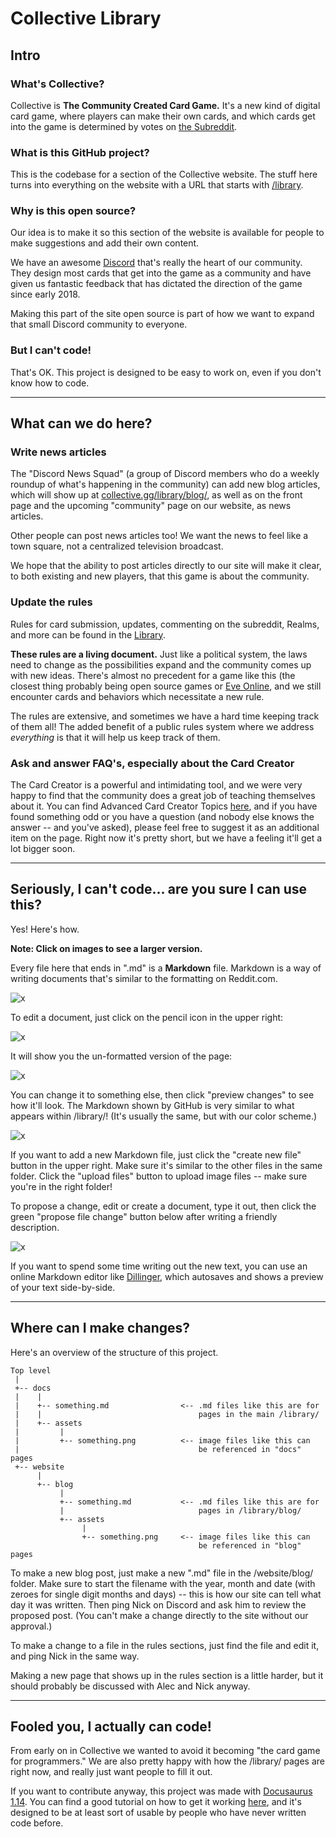 # Collective Library

## Intro

### What's Collective?

Collective is **The Community Created Card Game.** It's a new kind of digital card game, where players can make their own cards, and which cards get into the game is determined by votes on [the Subreddit](https://reddit.com/r/collectivecg).

### What is this GitHub project?

This is the codebase for a section of the Collective website. The stuff here turns into everything on the website with a URL that starts with [/library](https://www.collective.gg/library/).

### Why is this open source?

Our idea is to make it so this section of the website is available for people to make suggestions and add their own content.

We have an awesome [Discord](https://discord.gg/C8fTNVt) that's really the heart of our community. They design most cards that get into the game as a community and have given us fantastic feedback that has dictated the direction of the game since early 2018.

Making this part of the site open source is part of how we want to expand that small Discord community to everyone.

### But I can't code!

That's OK. This project is designed to be easy to work on, even if you don't know how to code.

---

## What can we do here?

### Write news articles

The "Discord News Squad" (a group of Discord members who do a weekly roundup of what's happening in the community) can add new blog articles, which will show up at [collective.gg/library/blog/](https://www.collective.gg/library/blog/), as well as on the front page and the upcoming "community" page on our website, as news articles.

Other people can post news articles too! We want the news to feel like a town square, not a centralized television broadcast.

We hope that the ability to post articles directly to our site will make it clear, to both existing and new players, that this game is about the community.

### Update the rules

Rules for card submission, updates, commenting on the subreddit, Realms, and more can be found in the [Library](https://www.collective.gg/library/rules-subreddit/).

**These rules are a living document.** Just like a political system, the laws need to change as the possibilities expand and the community comes up with new ideas. There's almost no precedent for a game like this (the closest thing probably being open source games or [Eve Online](https://www.eveonline.com/), and we still encounter cards and behaviors which necessitate a new rule.

The rules are extensive, and sometimes we have a hard time keeping track of them all! The added benefit of a public rules system where we address _everything_ is that it will help us keep track of them.

### Ask and answer FAQ's, especially about the Card Creator

The Card Creator is a powerful and intimidating tool, and we were very happy to find that the community does a great job of teaching themselves about it. You can find Advanced Card Creator Topics [here](https://www.collective.gg/library/card-creator-advanced/), and if you have found something odd or you have a question (and nobody else knows the answer -- and you've asked), please feel free to suggest it as an additional item on the page. Right now it's pretty short, but we have a feeling it'll get a lot bigger soon.

---

## Seriously, I can't code... are you sure I can use this?

Yes! Here's how.

**Note: Click on images to see a larger version.**

Every file here that ends in ".md" is a **Markdown** file. Markdown is a way of writing documents that's similar to the formatting on Reddit.com.

![x](https://i.gyazo.com/b89cdf8c6d314a41ebffd264fd2871f3.png)

To edit a document, just click on the pencil icon in the upper right:

![x](https://i.gyazo.com/aee8f96bae44aa591717ee89e2997d7a.png)

It will show you the un-formatted version of the page:

![x](https://i.gyazo.com/f6e3282299aa0fef54fc0da1c5f148d2.png)

You can change it to something else, then click "preview changes" to see how it'll look. The Markdown shown by GitHub is very similar to what appears within /library/! (It's usually the same, but with our color scheme.)

![x](https://i.gyazo.com/79f53968d6c0a8c6a881c17dbc90d732.png)

If you want to add a new Markdown file, just click the "create new file" button in the upper right. Make sure it's similar to the other files in the same folder. Click the "upload files" button to upload image files -- make sure you're in the right folder!

To propose a change, edit or create a document, type it out, then click the green "propose file change" button below after writing a friendly description.

![x](https://i.gyazo.com/2663107dbc473e7dfe8be0444d1891ac.png)

If you want to spend some time writing out the new text, you can use an online Markdown editor like [Dillinger](https://dillinger.io/), which autosaves and shows a preview of your text side-by-side.

---

## Where can I make changes?

Here's an overview of the structure of this project.

```
Top level
 |
 +-- docs
 |    |
 |    +-- something.md                <-- .md files like this are for
 |    |                                   pages in the main /library/
 |    +-- assets
 |         |
 |         +-- something.png          <-- image files like this can
 |                                        be referenced in "docs" pages
 +-- website
      |
      +-- blog
           |
           +-- something.md           <-- .md files like this are for
           |                              pages in /library/blog/
           +-- assets
                |
                +-- something.png     <-- image files like this can
                                          be referenced in "blog" pages
```

To make a new blog post, just make a new ".md" file in the /website/blog/
folder. Make sure to start the filename with the year, month and date (with
zeroes for single digit months and days) -- this is how our site can tell what
day it was written. Then ping Nick on Discord and ask him to review the proposed
post. (You can't make a change directly to the site without our approval.)

To make a change to a file in the rules sections, just find the file and edit
it, and ping Nick in the same way.

Making a new page that shows up in the rules section is a little harder, but
it should probably be discussed with Alec and Nick anyway.

---

## Fooled you, I actually can code!

From early on in Collective we wanted to avoid it becoming "the card game for programmers." We are also pretty happy with how the /library/ pages are right now, and really just want people to fill it out.

If you want to contribute anyway, this project was made with [Docusaurus 1.14](https://docusaurus.io/). You can find a good tutorial on how to get it working [here](https://docusaurus.io/docs/en/tutorial-setup), and it's designed to be at least sort of usable by people who have never written code before.

